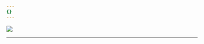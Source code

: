 ```yaml
---
{}
---
```

[![](https://static.wixstatic.com/media/a401be_d9042c8d8dd1413dbbddc3bc27d145cd~mv2.jpg/v1/fit/w_500,h_500,q_90/file.jpg)](https://static.wixstatic.com/media/a401be_d9042c8d8dd1413dbbddc3bc27d145cd~mv2.jpg/v1/fit/w_500,h_500,q_90/file.jpg)

---